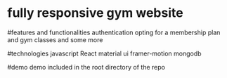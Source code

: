 # fully responsive gym website

#features and functionalities
authentication
opting for a membership plan and gym classes 
and some more 


#technologies
javascript React
material ui 
framer-motion
mongodb


#demo 
demo included in the root directory of the repo


